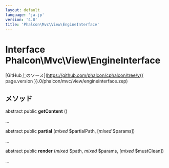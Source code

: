 ```yaml
---
layout: default
language: 'ja-jp'
version: '4.0'
title: 'Phalcon\Mvc\View\EngineInterface'
---
```

# Interface **Phalcon\Mvc\View\EngineInterface**

[GitHub上のソース](https://github.com/phalcon/cphalcon/tree/v{{ page.version }}.0/phalcon/mvc/view/engineinterface.zep)

## メソッド

abstract public **getContent** ()

...

abstract public **partial** (*mixed* $partialPath, [*mixed* $params])

...

abstract public **render** (*mixed* $path, *mixed* $params, [*mixed* $mustClean])

...